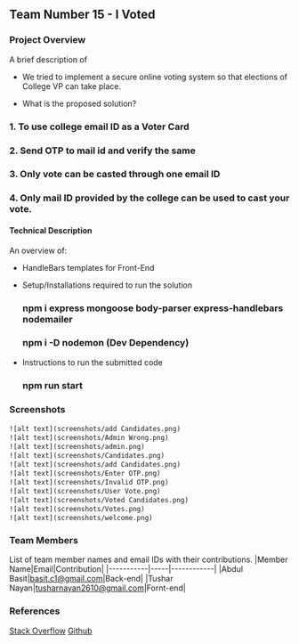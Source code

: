 ## Team Number 15 - I Voted



### Project Overview

A brief description of 
* We tried to implement a secure online voting system so that elections of College VP can take place.

* What is the proposed solution?

### 1. To use college email ID as a Voter Card
### 2. Send OTP to mail id and verify the same 
### 3. Only vote can be casted through one email ID
### 4. Only mail ID provided by the college can be used to cast your vote. 

#### Technical Description

An overview of:
* HandleBars templates for Front-End

* Setup/Installations required to run the solution
    ### npm i express mongoose body-parser express-handlebars nodemailer
    ### npm i -D nodemon (Dev Dependency)

* Instructions to run the submitted code
    ### npm run start
### Screenshots
    ![alt text](screenshots/add Candidates.png)
    ![alt text](screenshots/Admin Wrong.png)
    ![alt text](screenshots/admin.png)
    ![alt text](screenshots/Candidates.png)
    ![alt text](screenshots/add Candidates.png)
    ![alt text](screenshots/Enter OTP.png)
    ![alt text](screenshots/Invalid OTP.png)
    ![alt text](screenshots/User Vote.png)
    ![alt text](screenshots/Voted Candidates.png)
    ![alt text](screenshots/Votes.png)
    ![alt text](screenshots/welcome.png)

### Team Members
List of team member names and email IDs with their contributions.
|Member Name|Email|Contribution|
|-----------|-----|------------|
|Abdul Basit|basit.c1@gmail.com|Back-end|
|Tushar Nayan|tusharnayan2610@gmail.com|Fornt-end|

### References
[Stack Overflow](https://www.stackoverflow.com)
[Github](https://www.github.com)

